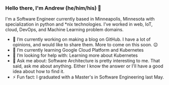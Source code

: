 ### Hello there, I'm Andrew (he/him/his) 👋

I'm a Software Engineer currently based in Minneapolis, Minnesota with specialization in python and *nix technologies. I’ve worked in web, IoT, cloud, DevOps, and Machine Learning problem domains. 

- 🔭 I’m currently working on making a blog on GitHub. I have a lot of opinions, and would like to share them. More to come on this soon. :wink: 
- 🌱 I’m currently learning Google Cloud Platform and Kubernetes
- 🤔 I’m looking for help with: Learning more about Kubernetes
- 💬 Ask me about: Software Architecture is pretty interesting to me. That said, ask me about anything. Either I know the answer or I'll have a good idea about how to find it.
- ⚡ Fun fact: I graduated with a Master's in Software Engineering last May.

